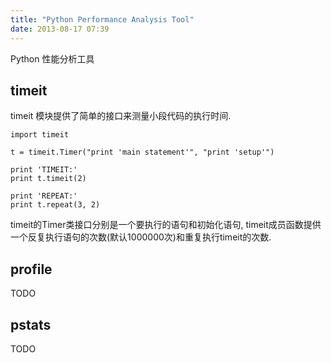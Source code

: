 ```yaml
---
title: "Python Performance Analysis Tool"
date: 2013-08-17 07:39
---
```



Python 性能分析工具

## timeit ##

timeit 模块提供了简单的接口来测量小段代码的执行时间.

	import timeit

	t = timeit.Timer("print 'main statement'", "print 'setup'")

	print 'TIMEIT:'
	print t.timeit(2)

	print 'REPEAT:'
	print t.repeat(3, 2)

timeit的Timer类接口分别是一个要执行的语句和初始化语句, timeit成员函数提供一个反复执行语句的次数(默认1000000次)和重复执行timeit的次数.

## profile ##

TODO

## pstats ##

TODO
